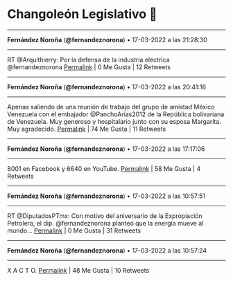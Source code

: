 # Changoleón Legislativo 🙈
*****
**Fernández Noroña** (**@fernandeznorona**) • 17-03-2022 a las 21:28:30
*****
RT @Arquithierry: Por la defensa de la industria eléctrica @fernandeznorona
[Permalink](https://twitter.com/fernandeznorona/status/1504691190163292180) | 0 Me Gusta | 12 Retweets
*****
**Fernández Noroña** (**@fernandeznorona**) • 17-03-2022 a las 20:41:16
*****
Apenas saliendo de una reunión de trabajo del grupo de amistad México Venezuela con el embajador @PanchoArias2012 de la República bolivariana de Venezuela. Muy generoso y hospitalario junto con su esposa Margarita. Muy agradecido.
[Permalink](https://twitter.com/fernandeznorona/status/1504679306391343115) | 74 Me Gusta | 11 Retweets
*****
**Fernández Noroña** (**@fernandeznorona**) • 17-03-2022 a las 17:17:06
*****
8001 en Facebook y 6640 en YouTube.
[Permalink](https://twitter.com/fernandeznorona/status/1504627924699435013) | 58 Me Gusta | 4 Retweets
*****
**Fernández Noroña** (**@fernandeznorona**) • 17-03-2022 a las 10:57:51
*****
RT @DiputadosPTmx: Con motivo del aniversario de la Expropiación Petrolera, el dip. @fernandeznorona planteó que la energía mueve al mundo…
[Permalink](https://twitter.com/fernandeznorona/status/1504532482359803918) | 0 Me Gusta | 31 Retweets
*****
**Fernández Noroña** (**@fernandeznorona**) • 17-03-2022 a las 10:57:24
*****
X A C T O.
[Permalink](https://twitter.com/fernandeznorona/status/1504532368920559625) | 48 Me Gusta | 10 Retweets